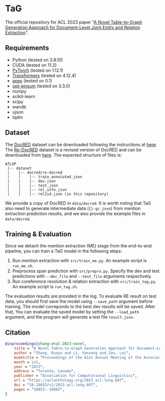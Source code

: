 # TaG
The official repository for ACL 2023 paper "[A Novel Table-to-Graph Generation Approach for Document-Level Joint Entity and Relation Extraction](https://aclanthology.org/2023.acl-long.607)".

## Requirements

* Python (tested on 3.8.10)
* CUDA (tested on 11.2)
* [PyTorch](http://pytorch.org/) (tested on 1.12.1)
* [Transformers](https://github.com/huggingface/transformers) (tested on 4.12.4)
* [apex](https://github.com/NVIDIA/apex) (tested on 0.1)
* [opt-einsum](https://github.com/dgasmith/opt_einsum) (tested on 3.3.0)
* numpy
* scikit-learn
* scipy
* wandb
* ujson
* tqdm

## Dataset
The [DocRED](https://www.aclweb.org/anthology/P19-1074/) dataset can be downloaded following the instructions at [here](https://github.com/thunlp/DocRED/tree/master/data). 
The [Re-DocRED](https://aclanthology.org/2022.emnlp-main.580/) dataset is a revised version of DocRED and can be downloaded from [here](https://github.com/tonytan48/Re-DocRED).
The expected structure of files is:
```
ATLOP
 |-- dataset
 |    |-- docred/re-docred
 |    |    |-- train_annotated.json        
 |    |    |-- dev.json
 |    |    |-- test.json
 |    |    |-- rel_info.json
 |    |    |-- rel2id.json (in this repository)
```
We provide a copy of DocRED in `data/docred`. It is worth noting that TaG also need to generate intermediate data (`{}-gc.json`) from mention extraction prediction results, and we also provide the example files in `data/docred`.

## Training & Evaluation

Since we detach the mention extraction (ME) stage from the end-to-end pipeline, you can train a TaG model in the following steps:

1. Run mention extraction with `src/train_me.py`. An example script is `run_me.sh`.
2. Preprocess span prediction with `src/prepro.py`. Specify the dev and test predictions with `--dev_file` and `--test_file` arguments respectively.
3. Run coreference resolution & relation extraction with `src/train_tag.py`. An example script is `run_tag.sh`.

The evaluation results are provided in the log. To evaluate RE result on test data, you should first save the model using `--save_path` argument before training. The model correponds to the best dev results will be saved. After that, You can evaluate the saved model by setting the `--load_path` argument, and the program will generate a test file `result.json`.

## Citation
```bibtex
@inproceedings{zhang-etal-2023-novel,
    title = "A Novel Table-to-Graph Generation Approach for Document-Level Joint Entity and Relation Extraction",
    author = "Zhang, Ruoyu and Li, Yanzeng and Zou, Lei",
    booktitle = "Proceedings of the 61st Annual Meeting of the Association for Computational Linguistics (Volume 1: Long Papers)",
    month = jul,
    year = "2023",
    address = "Toronto, Canada",
    publisher = "Association for Computational Linguistics",
    url = "https://aclanthology.org/2023.acl-long.607",
    doi = "10.18653/v1/2023.acl-long.607",
    pages = "10853--10865",
}
```